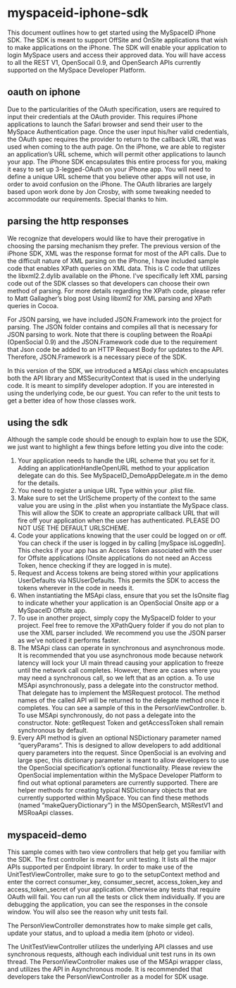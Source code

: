 myspaceid-iphone-sdk
====================

This document outlines how to get started using the MySpaceID iPhone SDK.  The SDK is meant to support OffSite and OnSite applications that wish to make applications on the iPhone.  The SDK will enable your application to login MySpace users and access their approved data.  You will have access to all the REST V1, OpenSocail 0.9, and OpenSearch APIs currently supported on the MySpace Developer Platform.

oauth on iphone
---------------

Due to the particularities of the  OAuth specification, users are required to input their credentials at the OAuth provider.  This requires iPhone applications to launch the Safari browser and send their user to the MySpace Authentication page.  Once the user input his/her valid credentials, the OAuth spec requires the provider to return to the callback URL that was used when coming to the auth page.  On the iPhone, we are able to register an application’s URL scheme, which will permit other applications to launch your app.  The iPhone SDK encapsulates this entire process for you, making it easy to set up 3-legged-OAuth on your iPhone app.  You will need to define a unique URL scheme that you believe other apps will not use, in order to avoid confusion on the iPhone. The OAuth libraries are largely based upon work done by Jon Crosby, with some tweaking needed to accommodate our requirements.  Special thanks to him.

parsing the http responses
--------------------------

We recognize that developers would like to have their prerogative in choosing the parsing mechanism they prefer.  The previous version of the iPhone SDK, XML was the response format for most of the API calls.  Due to the difficult nature of XML parsing on the iPhone, I have included sample code that enables XPath queries on XML data. This is C code that utilizes the libxml2.2.dylib available on the iPhone.  I’ve specifically left XML parsing code out of the SDK classes so that developers can choose their own method of parsing. For more details regarding the XPath code, please refer to Matt Gallagher’s blog post Using libxml2 for XML parsing and XPath queries in Cocoa.  

For JSON parsing, we have included JSON.Framework into the project for parsing. The JSON folder contains and compiles all that is necessary for JSON parsing to work. Note that there is coupling between the RoaApi (OpenSocial 0.9) and the JSON.Framework code due to the requirement that Json code be added to an HTTP Request Body for updates to the API. Therefore, JSON.Framework is a necessary piece of the SDK.

In this version of the SDK, we introduced a MSApi class which encapsulates both the API library and MSSecurityContext that is used in the underlying code. It is meant to simplify developer adoption. If you are interested in using the underlying code, be our guest. You can refer to the unit tests to get a better idea of how those classes work.

using the sdk
-------------

Although the sample code should be enough to explain how to use the SDK, we just want to highlight a few things before letting you dive into the code:

1.	Your application needs to handle the URL scheme that you set for it.  Adding an applicationHandleOpenURL method to your application delegate can do this. See MySpaceID_DemoAppDelegate.m in the demo for the details.
2.	You need to register a unique URL Type within your .plist file.
3.	Make sure to set the UrlScheme property of the context to the same value you are using in the .plist  when you instantiate the MySpace class.  This will allow the SDK to create an appropriate callback URL that will fire off your application when the user has authenticated. PLEASE DO NOT USE THE DEFAULT URLSCHEME.
4.	Code your applications knowing that the user could be logged on or off. You can check if the user is logged in by calling [mySpace isLoggedIn].  This checks if your app has an Access Token associated with the user for Offsite applications (Onsite applications do not need an Access Token, hence checking if they are logged in is mute).
5.	Request and Access tokens are being stored within your applications UserDefaults via NSUserDefaults. This permits the SDK to access the tokens wherever in the code in needs it.
6.	When instantiating the MSApi class, ensure that you set the IsOnsite flag to indicate whether your application is an OpenSocial Onsite app or a MySpaceID Offsite app.
7.	To use in another project, simply copy the MySpaceID folder to your project. Feel free to remove the XPathQuery folder if you do not plan to use the XML parser included. We recommend you use the JSON parser as we’ve noticed it performs faster.
8.	The MSApi class can operate in synchronous and asynchronous mode. It is recommended that you use asynchronous mode because network latency will lock your UI main thread causing your application to freeze until the network call completes. However, there are cases where you may need a synchronous call, so we left that as an option.
a.	To use MSApi asynchronously, pass a delegate into the constructor method. That delegate has to implement the MSRequest protocol. The method names of the called API will be returned to the delegate method once it completes. You can see a sample of this in the PersonViewController.
b.	To use MSApi synchronously, do not pass a delegate into the constructor. Note: getRequest Token and getAccessToken shall remain synchronous by default. 
9.	Every API method is given an optional NSDictionary parameter named “queryParams”. This is designed to allow developers to add additional query parameters into the request. Since OpenSocial is an evolving and large spec, this dictionary parameter is meant to allow developers to use the OpenSocial specification’s optional functionality. Please review the OpenSocial implementation within the MySpace Developer Platform to find out what optional parameters are currently supported. There are helper methods for creating typical NSDictionary objects that are currently supported within MySpace. You can find these methods (named “makeQueryDictionary”) in the MSOpenSearch, MSRestV1 and MSRoaApi classes.

myspaceid-demo
--------------

This sample comes with two view controllers that help get you familiar with the SDK. The first controller is meant for unit testing. It lists all the major APIs supported per Endpoint library. In order to make use of the UnitTestViewController, make sure to go to the setupContext method and enter the correct consumer_key, consumer_secret, access_token_key and access_token_secret of your application. Otherwise any tests that require OAuth will fail. You can run all the tests or click them individually. If you are debugging the application, you can see the responses in the console window. You will also see the reason why unit tests fail. 

The PersonViewController demonstrates how to make simple get calls, update your status, and to upload a media item (photo or video). 

The UnitTestViewController utilizes the underlying API classes and use synchronous requests, although each individual unit test runs in its own thread. The PersonViewController makes use of the MSApi wrapper class, and utilizes the API in Asynchronous mode.  It is recommended that developers take the PersonViewController as a model for SDK usage.

